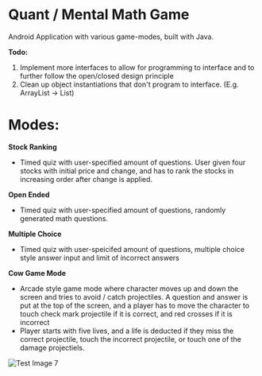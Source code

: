 # Quant / Mental Math Game 

Android Application with various game-modes, built with Java.

**Todo:**

1. Implement more interfaces to allow for programming to interface and to further follow the open/closed design principle
2. Clean up object instantiations that don't program to interface. (E.g. ArrayList -> List)

# Modes:

**Stock Ranking**
  - Timed quiz with user-specified amount of questions. User given four stocks with initial price and change, and has to rank the stocks in increasing order after change is applied. 
  
**Open Ended**
  - Timed quiz with user-specified amount of questions, randomly generated math questions.
 
**Multiple Choice**
  - Timed quiz with user-speicifed amount of questions, multiple choice style answer input and limit of incorrect answers
  
**Cow Game Mode**
  - Arcade style game mode where character moves up and down the screen and tries to avoid / catch projectiles. A question and answer is put at the top of the screen, and a player has to move the character to touch check mark projectile if it is correct, and red crosses if it is incorrect
  - Player starts with five lives, and a life is deducted if they miss the correct projectile, touch the incorrect projectile, or touch one of the damage projectiels.

![Test Image 7](http://edwardmchang.net/images/MentalMathGames.jpg)
  
  
  
  


 


